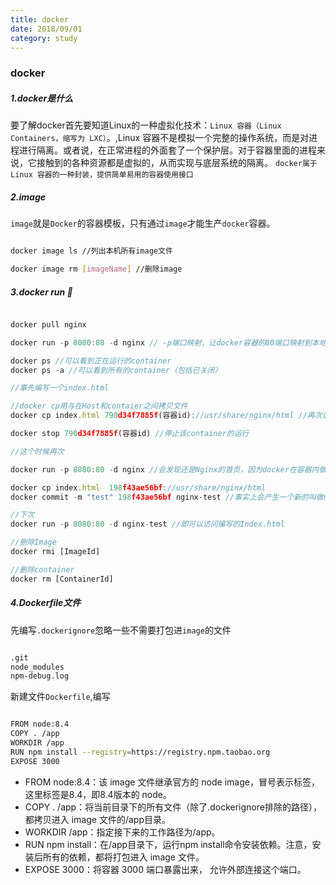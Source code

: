 ```yaml
---
title: docker
date: 2018/09/01
category: study
---
```


### docker

##### 1.docker是什么

要了解docker首先要知道Linux的一种虚拟化技术：`Linux 容器（Linux Containers，缩写为 LXC）`。,Linux 容器不是模拟一个完整的操作系统，而是对进程进行隔离。或者说，在正常进程的外面套了一个保护层。对于容器里面的进程来说，它接触到的各种资源都是虚拟的，从而实现与底层系统的隔离。
`docker属于 Linux 容器的一种封装，提供简单易用的容器使用接口`

##### 2.image

`image`就是`Docker`的容器模板，只有通过`image`才能生产`docker`容器。

```bash

docker image ls //列出本机所有image文件

docker image rm [imageName] //删除image

```

##### 3.docker run 🌰

```javascript

docker pull nginx

docker run -p 8080:80 -d nginx // -p端口映射，让docker容器的80端口映射到本地8080端口，-d是允许程序直接返回(即把这个container作为守护进程执行)  访问locahost:8080可以看到nginx的首页

docker ps //可以看到正在运行的container
docker ps -a //可以看到所有的container（包括已关闭）

//事先编写一个index.html

//docker cp用与在Host和contaier之间拷贝文件
docker cp index.html 790d34f7885f(容器id)://usr/share/nginx/html //再次访问locahost:8080可以看到index.html已经修改(cp=拷贝)

docker stop 790d34f7885f(容器id) //停止该container的运行

//这个时候再次

docker run -p 8080:80 -d nginx //会发现还是Nginx的首页，因为docker在容器内做的改动都是暂时的 要想保存原来的index.html 可以如下操作

docker cp index.html  198f43ae56bf://usr/share/nginx/html  
docker commit -m "test" 198f43ae56bf nginx-test //事实上会产生一个新的叫做nginx-test的imgae

//下次
docker run -p 8080:80 -d nginx-test //即可以访问编写的Index.html

//删除Image
docker rmi [ImageId]

//删除container
docker rm [ContainerId]

```

##### 4.Dockerfile文件

先编写`.dockerignore`忽略一些不需要打包进`image`的文件

```bash

.git
node_modules
npm-debug.log

```

新建文件`Dockerfile`,编写

```bash

FROM node:8.4
COPY . /app
WORKDIR /app
RUN npm install --registry=https://registry.npm.taobao.org
EXPOSE 3000

```
- FROM node:8.4：该 image 文件继承官方的 node image，冒号表示标签，这里标签是8.4，即8.4版本的 node。
- COPY . /app：将当前目录下的所有文件（除了.dockerignore排除的路径），都拷贝进入 image 文件的/app目录。
- WORKDIR /app：指定接下来的工作路径为/app。
- RUN npm install：在/app目录下，运行npm install命令安装依赖。注意，安装后所有的依赖，都将打包进入 image 文件。
- EXPOSE 3000：将容器 3000 端口暴露出来， 允许外部连接这个端口。



